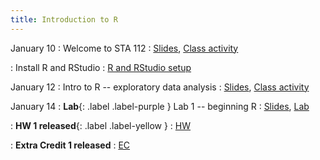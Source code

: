 ```yaml
---
title: Introduction to R
---
```


January 10
: Welcome to STA 112
  : [Slides](https://sta112-s22.github.io/slides/lecture_1.html), [Class activity](https://sta112-s22.github.io/class_activities/ca_lecture1/)

: Install R and RStudio 
  : [R and RStudio setup](https://sta112-s22.github.io/software_installation/)

January 12
: Intro to R -- exploratory data analysis
  : [Slides](https://sta112-s22.github.io/slides/lecture_2.html), [Class activity](https://sta112-s22.github.io/class_activities/ca_lecture2.html)

January 14
: **Lab**{: .label .label-purple } Lab 1 -- beginning R
  : [Slides](https://sta112-s22.github.io/slides/lecture_3.html), [Lab](https://sta112-s22.github.io/labs/lab1.html)

: **HW 1 released**{: .label .label-yellow }
  : [HW](https://sta112-s22.github.io/homework/homework_1.html)

: **Extra Credit 1 released**
  : [EC](https://sta112-s22.github.io/extra_credit/ec_1/)
